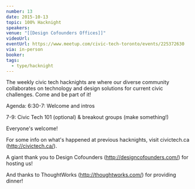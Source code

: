 ```yaml
---
number: 13
date: 2015-10-13
topic: 100% Hacknight
speakers: 
venue: "[[Design Cofounders Offices]]"
videoUrl: 
eventUrl: https://www.meetup.com/civic-tech-toronto/events/225372630
via: in-person
booker: 
tags:
  - type/hacknight
---
```


The weekly civic tech hacknights are where our diverse community collaborates on technology and design solutions for current civic challenges. Come and be part of it!

Agenda:
6:30-7: Welcome and intros

7-9: Civic Tech 101 (optional) & breakout groups (make something!)

Everyone's welcome!

For some info on what's happened at previous hacknights, visit civictech.ca (http://civictech.ca/).

A giant thank you to Design Cofounders (http://designcofounders.com/) for hosting us!

And thanks to ThoughtWorks (http://thoughtworks.com/) for providing dinner!